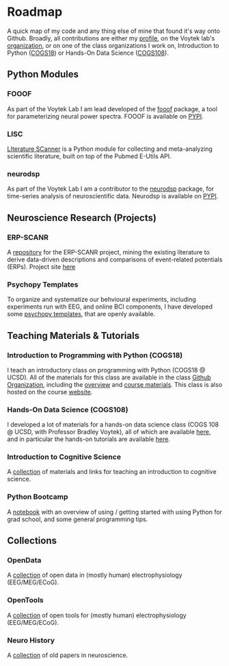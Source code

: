 # Roadmap

A quick map of my code and any thing else of mine that found it's way onto Github. Broadly, all contributions are either my [profile](https://github.com/TomDonoghue), on the Voytek lab's [organization](https://github.com/voytekresearch), or on one of the class organizations I work on, Introduction to Python ([COGS18](https://github.com/COGS18)) or Hands-On Data Science ([COGS108](https://github.com/COGS108)).

## Python Modules

### FOOOF

As part of the Voytek Lab I am lead developed of the [fooof](https://github.com/fooof-tools/fooof) package, a tool for parameterizing neural power spectra. FOOOF is available on [PYPI](https://pypi.org/project/fooof/).

### LISC

[LIterature SCanner](https://github.com/lisc-tools/lisc) is a Python module for collecting and meta-analyzing scientific literature, built on top of the Pubmed E-Utils API. 

### neurodsp

As part of the Voytek Lab I am a contributor to the [neurodsp](https://github.com/voytekresearch/neurodsp) package, for time-series analysis of neuroscientific data. Neurodsp is available on [PYPI](https://pypi.org/project/neurodsp/).

## Neuroscience Research (Projects)

### ERP-SCANR

A [repository](https://github.com/TomDonoghue/ERP_SCANR) for the ERP-SCANR project, mining the existing literature to derive data-driven descriptions and comparisons of event-related potentials (ERPs). Project site [here](http://tomdonoghue.github.io/ERP_SCANR/)

### Psychopy Templates

To organize and systematize our behvioural experiments, including experiments run with EEG, and online BCI components, I have developed some [psychopy templates](https://github.com/TomDonoghue/psychopy_templates), that are openly available.

## Teaching Materials & Tutorials

### Introduction to Programming with Python (COGS18)

I teach an introductory class on programming with Python (COGS18 @ UCSD). All of the materials for this class are available in the class [Github Organization](https://github.com/COGS18), including the [overview](https://github.com/COGS18/Overview) and [course materials](https://github.com/COGS18/Materials). This class is also hosted on the course [website](https://cogs18.github.io). 

### Hands-On Data Science (COGS108)

I developed a lot of materials for a hands-on data science class (COGS 108 @ UCSD, with Professor Bradley Voytek), all of which are available [here](https://github.com/COGS108), and in particular the hands-on tutorials are available [here](https://github.com/COGS108/Tutorials). 

### Introduction to Cognitive Science

A [collection](https://github.com/TomDonoghue/CogSciClass) of materials and links for teaching an introduction to cognitive science. 

### Python Bootcamp

A [notebook](https://github.com/TomDonoghue/PythonBootcamp) with an overview of using / getting started with using Python for grad school, and some general programming tips. 

## Collections

### OpenData

A [collection](https://github.com/voytekresearch/OpenData) of open data in (mostly human) electrophysiology (EEG/MEG/ECoG).

### OpenTools

A [collection](https://github.com/voytekresearch/OpenTools) of open tools for (mostly human) electrophysiology (EEG/MEG/ECoG).

### Neuro History

A [collection](https://github.com/TomDonoghue/NeuroHistory) of old papers in neuroscience.
